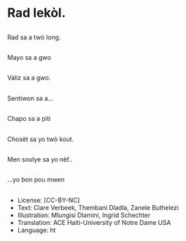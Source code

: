 # Rad lekòl.

##
Rad sa a twò long.

##
Mayo sa a gwo

##
Valiz sa a gwo.

##
Sentiwon sa a...

##
Chapo sa a piti

##
Chosèt sa yo twò kout.

##
Men soulye sa yo nèf..

##
...yo bon pou mwen

##
* License: [CC-BY-NC]
* Text: Clare Verbeek, Thembani Dladla, Zanele Buthelezi
* Illustration: Mlungisi Dlamini, Ingrid Schechter
* Translation: ACE Haiti-University of Notre Dame USA
* Language: ht
